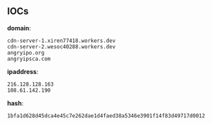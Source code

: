 
## IOCs

__domain__:

```text
cdn-server-1.xiren77418.workers.dev
cdn-server-2.wesoc40288.workers.dev
angryipo.org
angryipsca.com
```
__ipaddress__:

```text
216.128.128.163
108.61.142.190
```
__hash__:

```text
1bfa1d628d45dca4e45c7e262dae1d4faed38a5346e3901f14f83d49717d0012
```